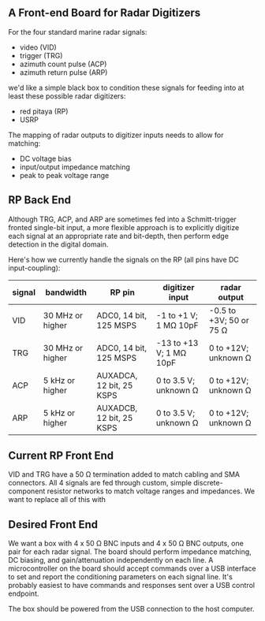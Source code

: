 ## A Front-end Board for Radar Digitizers ##

For the four standard marine radar signals:

 - video (VID)
 - trigger (TRG)
 - azimuth count pulse (ACP)
 - azimuth return pulse (ARP)

we'd like a simple black box to condition these signals for feeding
into at least these possible radar digitizers:

 - red pitaya (RP)
 - USRP

The mapping of radar outputs to digitizer inputs needs to allow for matching:
 - DC voltage bias
 - input/output impedance matching
 - peak to peak voltage range

## RP Back End ##

Although TRG, ACP, and ARP are sometimes fed into a Schmitt-trigger fronted
single-bit input, a more flexible approach is to explicitly digitize each
signal at an appropriate rate and bit-depth, then perform edge detection
in the digital domain.

Here's how we currently handle the signals on the RP (all pins have DC input-coupling):

 signal|bandwidth|RP pin|digitizer input|radar output
 ---|---|---|---|---
 VID|30 MHz or higher|ADC0, 14 bit, 125 MSPS|-1 to +1 V; 1 MΩ 10pF|-0.5 to +3V; 50 or 75 Ω
 TRG|30 MHz or higher|ADC0, 14 bit, 125 MSPS|-13 to +13 V; 1 MΩ 10pF|0 to +12V; unknown Ω
 ACP|5 kHz or higher|AUXADCA, 12 bit, 25 KSPS|0 to 3.5 V; unknown Ω|0 to +12V; unknown Ω
 ARP|5 kHz or higher|AUXADCB, 12 bit, 25 KSPS|0 to 3.5 V; unknown Ω|0 to +12V; unknown Ω

## Current RP Front End ##

VID and TRG have a 50 Ω termination added to match cabling and SMA connectors.
All 4 signals are fed through custom, simple discrete-component resistor networks to
match voltage ranges and impedances.   We want to replace all of this with

## Desired Front End ##

We want a box with 4 x 50 Ω BNC inputs and 4 x 50 Ω BNC outputs, one pair for
each radar signal.  The board should perform impedance matching, DC biasing,
and gain/attenuation independently on each line.  A microcontroller on the board
should accept commands over a USB interface to set and report the
conditioning parameters on each signal line.  It's probably easiest to have
commands and responses sent over a USB control endpoint.

The box should be powered from the USB connection to the host computer.
